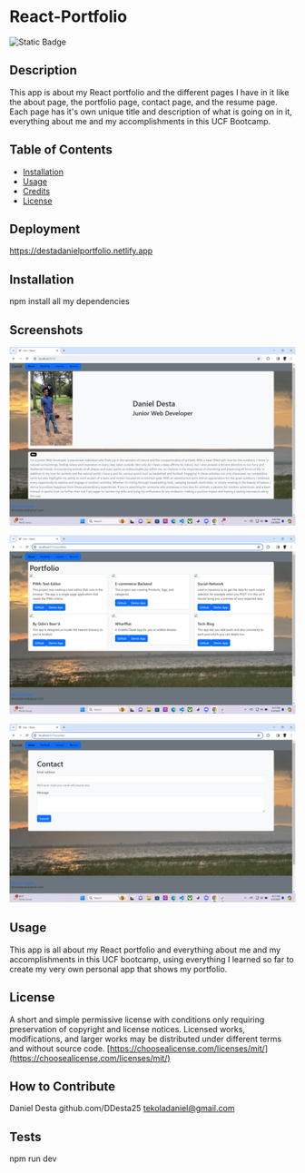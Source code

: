 # React-Portfolio

  ![Static Badge](https://img.shields.io/badge/license-mit-brightgreen)
    

  ## Description
  
  This app is about my React portfolio and the different pages I have in it like the about page, the portfolio page, contact page, and the resume page.
  Each page has it's own unique title and description of what is going on in it, everything about me and my accomplishments in this UCF Bootcamp.
  
  ## Table of Contents 
  
  
  
  - [Installation](#installation)
  - [Usage](#usage)
  - [Credits](#credits)
  - [License](#license)

  ## Deployment
  https://destadanielportfolio.netlify.app
  
  ## Installation
  
npm install all my dependencies  

## Screenshots
![alt text](image.png)

![alt text](image-1.png)

![alt text](image-2.png)

  ## Usage
  
  
This app is all about my React portfolio and everything about me and my accomplishments in this UCF bootcamp, using everything I learned so far to
create my very own personal app that shows my portfolio.
  
  ## License
  
A short and simple permissive license with conditions only requiring preservation of copyright and license notices. Licensed works, modifications, and larger works may be distributed under different terms and without source code.
  [https://choosealicense.com/licenses/mit/](https://choosealicense.com/licenses/mit/)

  
  ## How to Contribute
  Daniel Desta
  github.com/DDesta25
tekoladaniel@gmail.com
  
  
  ## Tests
  npm run dev
